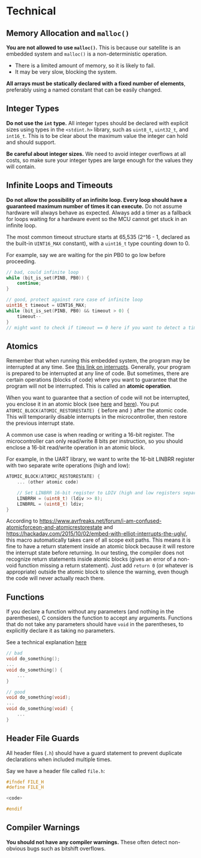 # Technical

## Memory Allocation and `malloc()`

**You are not allowed to use `malloc()`.** This is because our satellite is an embedded system and `malloc()` is a non-deterministic operation.

- There is a limited amount of memory, so it is likely to fail.
- It may be very slow, blocking the system.

**All arrays must be statically declared with a fixed number of elements**, preferably using a named constant that can be easily changed.


## Integer Types

**Do not use the `int` type.** All integer types should be declared with explicit sizes using types in the `<stdint.h>` library, such as `uint8_t`, `uint32_t`, and `int16_t`. This is to be clear about the maximum value the integer can hold and should support.

**Be careful about integer sizes.** We need to avoid integer overflows at all costs, so make sure your integer types are large enough for the values they will contain.


## Infinite Loops and Timeouts

**Do not allow the possibility of an infinite loop. Every loop should have a guaranteed maximum number of times it can execute.** Do not assume hardware will always behave as expected. Always add a timer as a fallback for loops waiting for a hardware event so the MCU cannot get stuck in an infinite loop.

The most common timeout structure starts at 65,535 (2^16 - 1, declared as the built-in `UINT16_MAX` constant), with a `uint16_t` type counting down to 0.

For example, say we are waiting for the pin PB0 to go low before proceeding.

```C
// bad, could infinite loop
while (bit_is_set(PINB, PB0)) {
    continue;
}

// good, protect against rare case of infinite loop
uint16_t timeout = UINT16_MAX;
while (bit_is_set(PINB, PB0) && timeout > 0) {
    timeout--
}
// might want to check if timeout == 0 here if you want to detect a timeout
```


## Atomics

Remember that when running this embedded system, the program may be interrupted at any time. See [this link on interrupts](https://utat-ss.readthedocs.io/en/master/embedded/interrupts.html). Generally, your program is prepared to be interrupted at any line of code. But sometimes, there are certain operations (blocks of code) where you want to guarantee that the program will not be interrupted. This is called an **atomic operation**.

When you want to guarantee that a section of code will not be interrupted, you enclose it in an atomic block (see [here](https://www.nongnu.org/avr-libc/user-manual/group__util__atomic.html) and [here](https://github.com/HeronMkII/lib-common/issues/77)). You put `ATOMIC_BLOCK(ATOMIC_RESTORESTATE) {` before and `}` after the atomic code. This will temporarily disable interrupts in the microcontroller, then restore the previous interrupt state.

A common use case is when reading or writing a 16-bit register. The microcontroller can only read/write 8 bits per instruction, so you should enclose a 16-bit read/write operation in an atomic block.

For example, in the UART library, we want to write the 16-bit LINBRR register with two separate write operations (high and low):

```C
ATOMIC_BLOCK(ATOMIC_RESTORESTATE) {
    ... (other atomic code)

    // Set LINBRR 16-bit register to LDIV (high and low registers separate)
    LINBRRH = (uint8_t) (ldiv >> 8);
    LINBRRL = (uint8_t) ldiv;
}
```

According to https://www.avrfreaks.net/forum/i-am-confused-atomicforceon-and-atomicrestorestate and https://hackaday.com/2015/10/02/embed-with-elliot-interrupts-the-ugly/, this macro automatically takes care of all scope exit paths. This means it is fine to have a return statement inside an atomic block because it will restore the interrupt state before returning. In our testing, the compiler does not recognize return statements inside atomic blocks (gives an error of a non-void function missing a return statement). Just add `return 0` (or whatever is appropriate) outside the atomic block to silence the warning, even though the code will never actually reach there.


## Functions

If you declare a function without any parameters (and nothing in the parentheses), C considers the function to accept any arguments. Functions that do not take any parameters should have `void` in the parentheses, to explicitly declare it as taking no parameters.

See a technical explanation [here](https://stackoverflow.com/questions/20091233/declare-a-void-function-in-c)

```C
// bad
void do_something();
...
void do_something() {
    ...
}

// good
void do_something(void);
...
void do_something(void) {
    ...
}
```


## Header File Guards

All header files (`.h`) should have a guard statement to prevent duplicate declarations when included multiple times.

Say we have a header file called `file.h`:

```C
#ifndef FILE_H
#define FILE_H

<code>

#endif
```


## Compiler Warnings

**You should not have any compiler warnings.** These often detect non-obvious bugs such as bitshift overflows.
